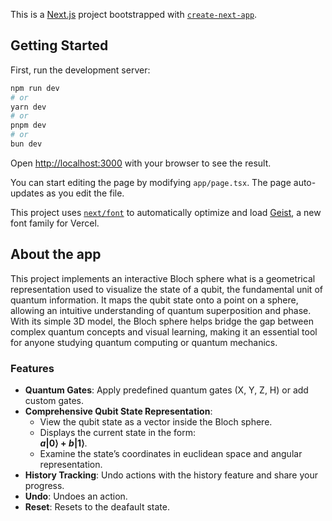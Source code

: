 This is a [Next.js](https://nextjs.org) project bootstrapped with [`create-next-app`](https://nextjs.org/docs/app/api-reference/cli/create-next-app).

## Getting Started

First, run the development server:

```bash
npm run dev
# or
yarn dev
# or
pnpm dev
# or
bun dev
```

Open [http://localhost:3000](http://localhost:3000) with your browser to see the result.

You can start editing the page by modifying `app/page.tsx`. The page auto-updates as you edit the file.

This project uses [`next/font`](https://nextjs.org/docs/app/building-your-application/optimizing/fonts) to automatically optimize and load [Geist](https://vercel.com/font), a new font family for Vercel.

## About the app

This project implements an interactive Bloch sphere what is a geometrical representation used to visualize the state of a qubit, the fundamental unit of quantum information. It maps the qubit state onto a point on a sphere, allowing an intuitive understanding of quantum superposition and phase. With its simple 3D model, the Bloch sphere helps bridge the gap between complex quantum concepts and visual learning, making it an essential tool for anyone studying quantum computing or quantum mechanics.

### Features
- **Quantum Gates**: Apply predefined quantum gates (X, Y, Z, H) or add custom gates.
- **Comprehensive Qubit State Representation**:  
  - View the qubit state as a vector inside the Bloch sphere.  
  - Displays the current state in the form:  
    **$a|0\rangle + b|1\rangle$**.  
  - Examine the state’s coordinates in euclidean space and angular representation.
- **History Tracking**: Undo actions with the history feature and share your progress.
- **Undo**: Undoes an action.
- **Reset**: Resets to the deafault state.

